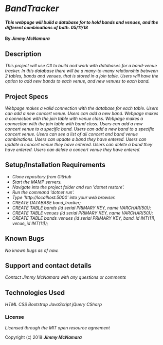 # _BandTracker_

#### _This webpage will build a database for to hold bands and venues, and the different combinations of both. 05/11/18_

#### By _**Jimmy McNamara**_

## Description

_This project will use C# to build and work with databases for a band-venue tracker.  In this database there will be a many-to-many relationship between 2 tables, bands and venues, that is stored in a join table. Users will have the option to add new bands to each venue, and new venues to each band._

## Project Specs

_Webpage makes a valid connection with the database for each table._
_Users can add a new concert venue._
_Users can add a new band._
_Webpage makes a connection with the join table with venue class._
_Webpage makes a connection with the join table with band class._
_Users can add a new concert venue to a specific band._
_Users can add a new band to a specific concert venue._
_Users can see a list of all concert and band venue combinations._
_Users can update a band they have entered._
_Users can update a concert venue they have entered._
_Users can delete a band they have entered._
_Users can delete a concert venue they have entered._

## Setup/Installation Requirements

* _Clone repository from GitHub_
* _Start the MAMP servers._
* _Navigate into the project folder and run 'dotnet restore'._
* _Run the command 'dotnet run'._
* _Type 'http://localhost:5000' into your web browser._
* _CREATE DATABASE band_tracker;_
* _CREATE TABLE bands (id serial PRIMARY KEY, name VARCHAR(50));_
* _CREATE TABLE venues (id serial PRIMARY KEY, name VARCHAR(50));_
* _CREATE TABLE bands_venues (id serial PRIMARY KEY, band_id INT(11), venue_id INT(11));_

## Known Bugs

_No known bugs as of now._

## Support and contact details

_Contact Jimmy McNamara with any questions or comments_

## Technologies Used

_HTML_
_CSS_
_Bootstrap_
_JavaScript_
_jQuery_
_CSharp_

### License

*Licensed through the MIT open resource agreement*

Copyright (c) 2018 **_Jimmy McNamara_**
